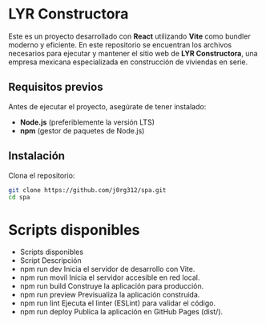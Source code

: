 # LYR Constructora

Este es un proyecto desarrollado con **React** utilizando **Vite** como bundler moderno y eficiente. En este repositorio se encuentran los archivos necesarios para ejecutar y mantener el sitio web de **LYR Constructora**, una empresa mexicana especializada en construcción de viviendas en serie.

## Requisitos previos

Antes de ejecutar el proyecto, asegúrate de tener instalado:

- **Node.js** (preferiblemente la versión LTS)
- **npm** (gestor de paquetes de Node.js)

## Instalación

Clona el repositorio:

```bash
git clone https://github.com/j0rg312/spa.git
cd spa
```

# Scripts disponibles

- Scripts disponibles
- Script	Descripción
- npm run dev	Inicia el servidor de desarrollo con Vite.
- npm run movil	Inicia el servidor accesible en red local.
- npm run build	Construye la aplicación para producción.
- npm run preview	Previsualiza la aplicación construida.
- npm run lint	Ejecuta el linter (ESLint) para validar el código.
- npm run deploy	Publica la aplicación en GitHub Pages (dist/).